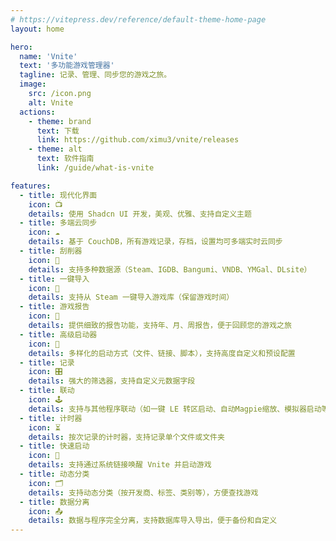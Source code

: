```yaml
---
# https://vitepress.dev/reference/default-theme-home-page
layout: home

hero:
  name: 'Vnite'
  text: '多功能游戏管理器'
  tagline: 记录、管理、同步您的游戏之旅。
  image:
    src: /icon.png
    alt: Vnite
  actions:
    - theme: brand
      text: 下载
      link: https://github.com/ximu3/vnite/releases
    - theme: alt
      text: 软件指南
      link: /guide/what-is-vnite

features:
  - title: 现代化界面
    icon: 📺
    details: 使用 Shadcn UI 开发，美观、优雅、支持自定义主题
  - title: 多端云同步
    icon: ☁️
    details: 基于 CouchDB，所有游戏记录，存档，设置均可多端实时云同步
  - title: 刮削器
    icon: 🔎
    details: 支持多种数据源（Steam、IGDB、Bangumi、VNDB、YMGal、DLsite）
  - title: 一键导入
    icon: 🔌
    details: 支持从 Steam 一键导入游戏库（保留游戏时间）
  - title: 游戏报告
    icon: 📃
    details: 提供细致的报告功能，支持年、月、周报告，便于回顾您的游戏之旅
  - title: 高级启动器
    icon: 👾
    details: 多样化的启动方式（文件、链接、脚本），支持高度自定义和预设配置
  - title: 记录
    icon: 🎛️
    details: 强大的筛选器，支持自定义元数据字段
  - title: 联动
    icon: 🕹️
    details: 支持与其他程序联动（如一键 LE 转区启动、自动Magpie缩放、模拟器启动等）
  - title: 计时器
    icon: ⏳
    details: 按次记录的计时器，支持记录单个文件或文件夹
  - title: 快速启动
    icon: 🔗
    details: 支持通过系统链接唤醒 Vnite 并启动游戏
  - title: 动态分类
    icon: 🗂️
    details: 支持动态分类（按开发商、标签、类别等），方便查找游戏
  - title: 数据分离
    icon: 📤
    details: 数据与程序完全分离，支持数据库导入导出，便于备份和自定义
---
```

